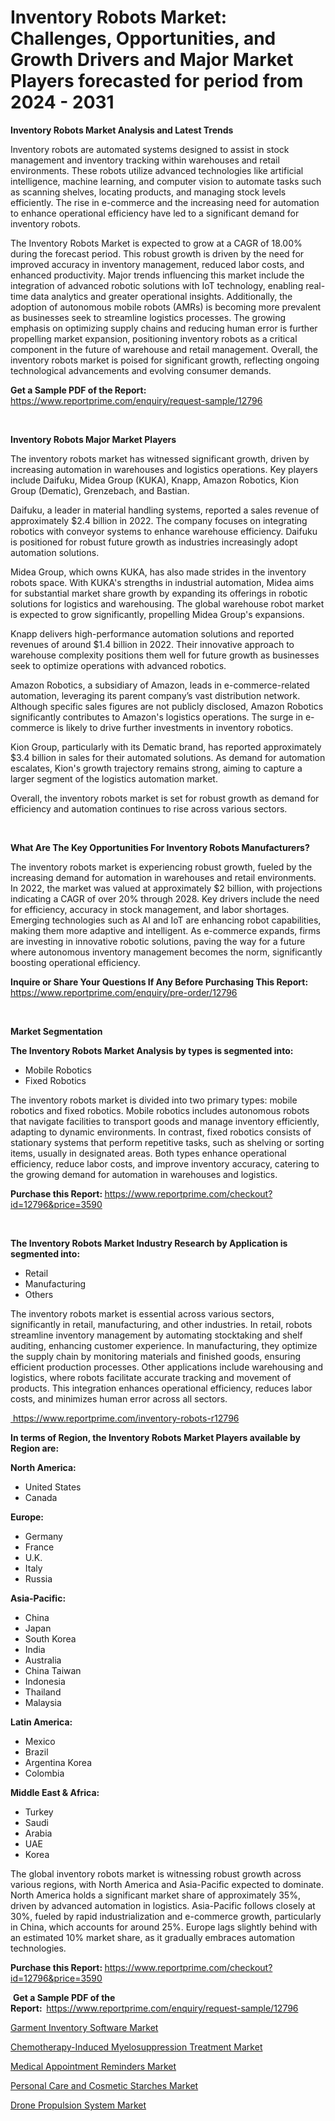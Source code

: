 <p><h1>Inventory Robots Market: Challenges, Opportunities, and Growth Drivers and Major Market Players forecasted for period from 2024 - 2031</h1></p><p><strong>Inventory Robots Market Analysis and Latest Trends</strong></p>
<p><p>Inventory robots are automated systems designed to assist in stock management and inventory tracking within warehouses and retail environments. These robots utilize advanced technologies like artificial intelligence, machine learning, and computer vision to automate tasks such as scanning shelves, locating products, and managing stock levels efficiently. The rise in e-commerce and the increasing need for automation to enhance operational efficiency have led to a significant demand for inventory robots.</p><p>The Inventory Robots Market is expected to grow at a CAGR of 18.00% during the forecast period. This robust growth is driven by the need for improved accuracy in inventory management, reduced labor costs, and enhanced productivity. Major trends influencing this market include the integration of advanced robotic solutions with IoT technology, enabling real-time data analytics and greater operational insights. Additionally, the adoption of autonomous mobile robots (AMRs) is becoming more prevalent as businesses seek to streamline logistics processes. The growing emphasis on optimizing supply chains and reducing human error is further propelling market expansion, positioning inventory robots as a critical component in the future of warehouse and retail management. Overall, the inventory robots market is poised for significant growth, reflecting ongoing technological advancements and evolving consumer demands.</p></p>
<p><strong>Get a Sample PDF of the Report:&nbsp;</strong> <a href="https://www.reportprime.com/enquiry/request-sample/12796">https://www.reportprime.com/enquiry/request-sample/12796</a></p>
<p>&nbsp;</p>
<p><strong>Inventory Robots Major Market Players</strong></p>
<p><p>The inventory robots market has witnessed significant growth, driven by increasing automation in warehouses and logistics operations. Key players include Daifuku, Midea Group (KUKA), Knapp, Amazon Robotics, Kion Group (Dematic), Grenzebach, and Bastian.</p><p>Daifuku, a leader in material handling systems, reported a sales revenue of approximately $2.4 billion in 2022. The company focuses on integrating robotics with conveyor systems to enhance warehouse efficiency. Daifuku is positioned for robust future growth as industries increasingly adopt automation solutions.</p><p>Midea Group, which owns KUKA, has also made strides in the inventory robots space. With KUKA's strengths in industrial automation, Midea aims for substantial market share growth by expanding its offerings in robotic solutions for logistics and warehousing. The global warehouse robot market is expected to grow significantly, propelling Midea Group's expansions.</p><p>Knapp delivers high-performance automation solutions and reported revenues of around $1.4 billion in 2022. Their innovative approach to warehouse complexity positions them well for future growth as businesses seek to optimize operations with advanced robotics.</p><p>Amazon Robotics, a subsidiary of Amazon, leads in e-commerce-related automation, leveraging its parent company’s vast distribution network. Although specific sales figures are not publicly disclosed, Amazon Robotics significantly contributes to Amazon's logistics operations. The surge in e-commerce is likely to drive further investments in inventory robotics.</p><p>Kion Group, particularly with its Dematic brand, has reported approximately $3.4 billion in sales for their automated solutions. As demand for automation escalates, Kion's growth trajectory remains strong, aiming to capture a larger segment of the logistics automation market.</p><p>Overall, the inventory robots market is set for robust growth as demand for efficiency and automation continues to rise across various sectors.</p></p>
<p>&nbsp;</p>
<p><strong>What Are The Key Opportunities For Inventory Robots Manufacturers?</strong></p>
<p><p>The inventory robots market is experiencing robust growth, fueled by the increasing demand for automation in warehouses and retail environments. In 2022, the market was valued at approximately $2 billion, with projections indicating a CAGR of over 20% through 2028. Key drivers include the need for efficiency, accuracy in stock management, and labor shortages. Emerging technologies such as AI and IoT are enhancing robot capabilities, making them more adaptive and intelligent. As e-commerce expands, firms are investing in innovative robotic solutions, paving the way for a future where autonomous inventory management becomes the norm, significantly boosting operational efficiency.</p></p>
<p><strong>Inquire or Share Your Questions If Any Before Purchasing This Report:</strong> <a href="https://www.reportprime.com/enquiry/pre-order/12796">https://www.reportprime.com/enquiry/pre-order/12796</a></p>
<p>&nbsp;</p>
<p><strong>Market Segmentation</strong></p>
<p><strong>The Inventory Robots Market Analysis by types is segmented into:</strong></p>
<p><ul><li>Mobile Robotics</li><li>Fixed Robotics</li></ul></p>
<p><p>The inventory robots market is divided into two primary types: mobile robotics and fixed robotics. Mobile robotics includes autonomous robots that navigate facilities to transport goods and manage inventory efficiently, adapting to dynamic environments. In contrast, fixed robotics consists of stationary systems that perform repetitive tasks, such as shelving or sorting items, usually in designated areas. Both types enhance operational efficiency, reduce labor costs, and improve inventory accuracy, catering to the growing demand for automation in warehouses and logistics.</p></p>
<p><strong>Purchase this Report:&nbsp;</strong><a href="https://www.reportprime.com/checkout?id=12796&price=3590">https://www.reportprime.com/checkout?id=12796&price=3590</a></p>
<p>&nbsp;</p>
<p><strong>The Inventory Robots Market Industry Research by Application is segmented into:</strong></p>
<p><ul><li>Retail</li><li>Manufacturing</li><li>Others</li></ul></p>
<p><p>The inventory robots market is essential across various sectors, significantly in retail, manufacturing, and other industries. In retail, robots streamline inventory management by automating stocktaking and shelf auditing, enhancing customer experience. In manufacturing, they optimize the supply chain by monitoring materials and finished goods, ensuring efficient production processes. Other applications include warehousing and logistics, where robots facilitate accurate tracking and movement of products. This integration enhances operational efficiency, reduces labor costs, and minimizes human error across all sectors.</p></p>
<p><a href="https://www.reportprime.com/inventory-robots-r12796">&nbsp;https://www.reportprime.com/inventory-robots-r12796</a></p>
<p><strong>In terms of Region, the Inventory Robots Market Players available by Region are:</strong></p>
<p>
    <p> <strong> North America: </strong>
        <ul>
            <li>United States</li>
            <li>Canada</li>
        </ul>
        </p> 
    <p> <strong> Europe: </strong>
        <ul>
            <li>Germany</li>
            <li>France</li>
            <li>U.K.</li>
            <li>Italy</li>
            <li>Russia</li>
        </ul>
        </p> 
    <p> <strong> Asia-Pacific: </strong>
        <ul>
            <li>China</li>
            <li>Japan</li>
            <li>South Korea</li>
            <li>India</li>
            <li>Australia</li>
            <li>China Taiwan</li>
            <li>Indonesia</li>
            <li>Thailand</li>
            <li>Malaysia</li>
        </ul>
        </p> 
    <p> <strong> Latin America: </strong>
        <ul>
            <li>Mexico</li>
            <li>Brazil</li>
            <li>Argentina Korea</li>
            <li>Colombia</li>
        </ul>
        </p> 
    <p> <strong> Middle East & Africa: </strong>
        <ul>
            <li>Turkey</li>
            <li>Saudi</li>
            <li>Arabia</li>
            <li>UAE</li>
            <li>Korea</li>
        </ul>
    </p>
    </p>
<p><p>The global inventory robots market is witnessing robust growth across various regions, with North America and Asia-Pacific expected to dominate. North America holds a significant market share of approximately 35%, driven by advanced automation in logistics. Asia-Pacific follows closely at 30%, fueled by rapid industrialization and e-commerce growth, particularly in China, which accounts for around 25%. Europe lags slightly behind with an estimated 10% market share, as it gradually embraces automation technologies.</p></p>
<p><strong>Purchase this Report: </strong><a href="https://www.reportprime.com/checkout?id=12796&price=3590">https://www.reportprime.com/checkout?id=12796&price=3590</a></p>
<p>&nbsp;<strong>Get a Sample PDF of the Report:&nbsp;&nbsp;</strong><a href="https://www.reportprime.com/enquiry/request-sample/12796">https://www.reportprime.com/enquiry/request-sample/12796</a></p>
<p><strong></strong></p>
<p><p><a href="https://www.linkedin.com/pulse/global-garment-inventory-software-market-trends-analysis-future-ocnzf?trackingId=qNbKerEgQB6182Ww1iW9CQ%3D%3D">Garment Inventory Software Market</a></p><p><a href="https://medium.com/@rosslarkin2012/global-chemotherapy-induced-myelosuppression-treatment-market-trends-analysis-and-future-growth-aab0278e63a9">Chemotherapy-Induced Myelosuppression Treatment Market</a></p><p><a href="https://www.linkedin.com/pulse/global-medical-appointment-reminders-market-opportunities-forecast-qckxf?trackingId=3bbJ4ucVRx61b8i9d%2FAIUg%3D%3D">Medical Appointment Reminders Market</a></p><p><a href="https://issuu.com/reportprime-2/docs/personal-care-and-cosmetic-starches_3d2cd37d3d18c2">Personal Care and Cosmetic Starches Market</a></p><p><a href="https://github.com/BryceTownsendr/Market-Research-Report-List-6/blob/main/drone-propulsion-system-market.md">Drone Propulsion System Market</a></p></p>